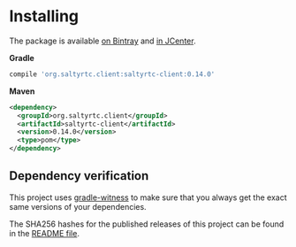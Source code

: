 # Installing

The package is available [on Bintray][bintray] and [in JCenter][jcenter].

**Gradle**

```groovy
compile 'org.saltyrtc.client:saltyrtc-client:0.14.0'
```

**Maven**

```xml
<dependency>
  <groupId>org.saltyrtc.client</groupId>
  <artifactId>saltyrtc-client</artifactId>
  <version>0.14.0</version>
  <type>pom</type>
</dependency>
```

## Dependency verification

This project uses [gradle-witness](https://github.com/WhisperSystems/gradle-witness)
to make sure that you always get the exact same versions of your dependencies.

The SHA256 hashes for the published releases of this project can be found in the [README file][readme].

[bintray]: https://bintray.com/saltyrtc/maven/saltyrtc-client/
[jcenter]: https://bintray.com/bintray/jcenter
[readme]: https://github.com/saltyrtc/saltyrtc-client-java/blob/master/README.md
